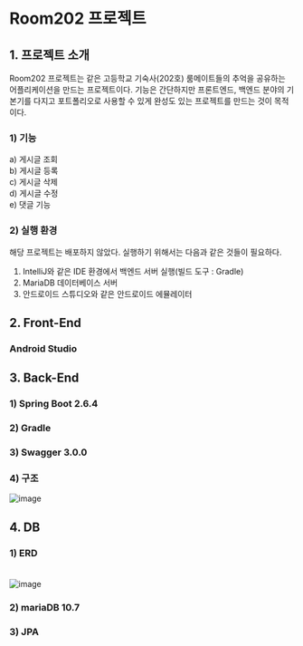 # Room202 프로젝트

## 1. 프로젝트 소개
Room202 프로젝트는 같은 고등학교 기숙사(202호) 룸메이트들의 추억을 공유하는 어플리케이션을 만드는 프로젝트이다.
기능은 간단하지만 프론트엔드, 백엔드 분야의 기본기를 다지고 포트폴리오로 사용할 수 있게 완성도 있는 프로젝트를 
만드는 것이 목적이다.

### 1) 기능
a) 게시글 조회 <br>
b) 게시글 등록 <br>
c) 게시글 삭제 <br>
d) 게시글 수정 <br>
e) 댓글 기능 <br>

### 2) 실행 환경
해당 프로젝트는 배포하지 않았다. 실행하기 위해서는 다음과 같은 것들이 필요하다. <br>
1. IntelliJ와 같은 IDE 환경에서 백엔드 서버 실행(빌드 도구 : Gradle)<br>
2. MariaDB 데이터베이스 서버   <br>
3. 안드로이드 스튜디오와 같은 안드로이드 에뮬레이터<br>

## 2. Front-End
### Android Studio

## 3. Back-End
### 1) Spring Boot 2.6.4
### 2) Gradle
### 3) Swagger 3.0.0
### 4) 구조
![image](https://user-images.githubusercontent.com/70252973/162367712-db17aae9-2f5f-43f5-bad3-23f3bd24c167.png)

## 4. DB

### 1) ERD <br><br>
![image](https://user-images.githubusercontent.com/70252973/163800921-2ad697d5-7d0f-46f1-a878-ba4ccd97f49e.png)


### 2) mariaDB 10.7


### 3) JPA
